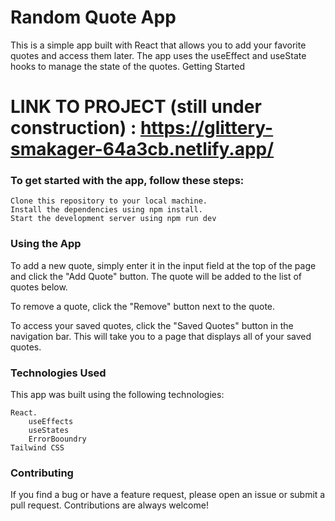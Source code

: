 # Random Quote App

This is a simple app built with React that allows you to add your favorite quotes and access them later. The app uses the useEffect and useState hooks to manage the state of the quotes.
Getting Started

# LINK TO PROJECT (still under construction) : https://glittery-smakager-64a3cb.netlify.app/

### To get started with the app, follow these steps:

    Clone this repository to your local machine.
    Install the dependencies using npm install.
    Start the development server using npm run dev

### Using the App

To add a new quote, simply enter it in the input field at the top of the page and click the "Add Quote" button. The quote will be added to the list of quotes below.

To remove a quote, click the "Remove" button next to the quote.

To access your saved quotes, click the "Saved Quotes" button in the navigation bar. This will take you to a page that displays all of your saved quotes.
### Technologies Used

This app was built using the following technologies:

    React.
        useEffects
        useStates
        ErrorBooundry
    Tailwind CSS
    

### Contributing

If you find a bug or have a feature request, please open an issue or submit a pull request. Contributions are always welcome!
  